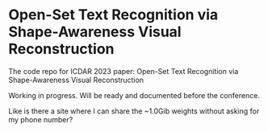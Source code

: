 # Open-Set Text Recognition via Shape-Awareness Visual Reconstruction

The code repo for ICDAR 2023 paper: Open-Set Text Recognition via Shape-Awareness Visual Reconstruction

Working in progress. Will be ready and documented before the conference.

Like is there a site where I can share the ~1.0Gib weights without asking for my phone number?
